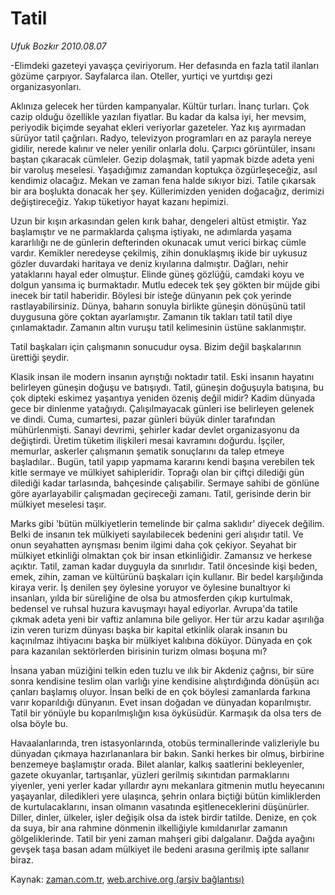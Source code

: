 # Tatil

*Ufuk Bozkır 2010.08.07*

<td class="columnist-detail">
<p>-Elimdeki gazeteyi yavaşça çeviriyorum. Her defasında en fazla tatil ilanları gözüme çarpıyor. Sayfalarca ilan. Oteller, yurtiçi ve yurtdışı gezi organizasyonları.</p>
<p>
<div id="haberMetinDiv">
<p>Aklınıza gelecek her türden kampanyalar. Kültür turları. İnanç turları. Çok cazip olduğu özellikle yazılan fiyatlar. Bu kadar da kalsa iyi, her mevsim, periyodik biçimde seyahat ekleri veriyorlar gazeteler. Yaz kış ayırmadan sürüyor tatil çağrıları. Radyo, televizyon programları en az parayla nereye gidilir, nerede kalınır ve neler yenilir onlarla dolu. Çarpıcı görüntüler, insanı baştan çıkaracak cümleler. Gezip dolaşmak, tatil yapmak bizde adeta yeni bir varoluş meselesi. Yaşadığımız zamandan koptukça özgürleşeceğiz, asıl kendimiz olacağız. Mekan ve zaman fena halde sıkıyor bizi. Tatile çıkarsak bir ara boşlukta donacak her şey. Küllerimizden yeniden doğacağız, derimizi değiştireceğiz. Yakıp tüketiyor hayat kazanı hepimizi.
<p>Uzun bir kışın arkasından gelen kırık bahar, dengeleri altüst etmiştir. Yaz başlamıştır ve ne parmaklarda çalışma iştiyakı, ne adımlarda yaşama kararlılığı ne de günlerin defterinden okunacak umut verici birkaç cümle vardır. Kemikler neredeyse çekilmiş, zihin donuklaşmış ikide bir uykusuz gözler duvardaki haritaya ve deniz kıyılarına dalmıştır. Dağları, nehir yataklarını hayal eder olmuştur. Elinde güneş gözlüğü, camdaki koyu ve dolgun yansıma iç burmaktadır. Mutlu edecek tek şey gökten bir müjde gibi inecek bir tatil haberidir. Böylesi bir isteğe dünyanın pek çok yerinde rastlayabilirsiniz. Dünya, baharın sonuyla birlikte güneşin dönüşünü tatil duygusuna göre çoktan ayarlamıştır. Zamanın tik takları tatil tatil diye çınlamaktadır. Zamanın altın vuruşu tatil kelimesinin üstüne saklanmıştır.
<p>Tatil başkaları için çalışmanın sonucudur oysa. Bizim değil başkalarının ürettiği şeydir.
<p>Klasik insan ile modern insanın ayrıştığı noktadır tatil. Eski insanın hayatını belirleyen güneşin doğuşu ve batışıydı. Tatil, güneşin doğuşuyla batışına, bu çok dipteki eskimez yaşantıya yeniden özeniş değil midir? Kadim dünyada gece bir dinlenme yatağıydı. Çalışılmayacak günleri ise belirleyen gelenek ve dindi. Cuma, cumartesi, pazar günleri büyük dinler tarafından mühürlenmişti. Sanayi devrimi, şehirler kadar devlet organizasyonu da değiştirdi. Üretim tüketim ilişkileri mesai kavramını doğurdu. İşçiler, memurlar, askerler çalışmanın şematik sonuçlarını da talep etmeye başladılar.. Bugün, tatil yapıp yapmama kararını kendi başına verebilen tek kitle sermaye ve mülkiyet sahipleridir. Toprağı olan bir çiftçi dilediği gün dilediği kadar tarlasında, bahçesinde çalışabilir. Sermaye sahibi de gönlüne göre ayarlayabilir çalışmadan geçireceği zamanı. Tatil, gerisinde derin bir mülkiyet meselesi taşır.
<p>Marks gibi 'bütün mülkiyetlerin temelinde bir çalma saklıdır' diyecek değilim. Belki de insanın tek mülkiyeti sayılabilecek bedenini geri alışıdır tatil. Ve onun seyahatten ayrışması benim ilgimi daha çok çekiyor. Seyahat bir mülkiyet etkinliği olmaktan çok bir insan etkinliğidir. Zamansız ve herkese açıktır. Tatil, zaman kadar duyguyla da sınırlıdır. Tatil öncesinde kişi beden, emek, zihin, zaman ve kültürünü başkaları için kullanır. Bir bedel karşılığında kiraya verir. İş denilen şey öylesine yoruyor ve öylesine bunaltıyor ki insanları, yılda bir süreliğine de olsa bu atmosferden çıkıp kurtulmak, bedensel ve ruhsal huzura kavuşmayı hayal ediyorlar. Avrupa'da tatile çıkmak adeta yeni bir vaftiz anlamına bile geliyor. Her tür arzu kadar aşırılığa izin veren turizm dünyası başka bir kapital etkinlik olarak insanın bu kaçınılmaz ihtiyacını başka bir mülkiyet kalıbına döküyor. Dünyada en çok para kazanılan sektörlerden birisinin turizm olması boşuna mı?
<p>İnsana yaban müziğini telkin eden tuzlu ve ılık bir Akdeniz çağrısı, bir süre sonra kendisine teslim olan varlığı yine kendisine alıştırdığında dönüşün acı çanları başlamış oluyor. İnsan belki de en çok böylesi zamanlarda farkına varır koparıldığı dünyanın. Evet insan doğadan ve dünyadan koparılmıştır. Tatil bir yönüyle bu koparılmışlığın kısa öyküsüdür. Karmaşık da olsa ters de olsa böyle bu.
<p>Havaalanlarında, tren istasyonlarında, otobüs terminallerinde valizleriyle bu dünyadan çıkmaya hazırlananlara bir bakın. Sanki herkes bir olmuş, birbirine benzemeye başlamıştır orada. Bilet alanlar, kalkış saatlerini bekleyenler, gazete okuyanlar, tartışanlar, yüzleri gerilmiş sıkıntıdan parmaklarını yiyenler, yeni yerler kadar yıllardır aynı mekanlara gitmenin mutlu heyecanını yaşayanlar, diledikleri yere ulaşınca, şehrin onlara biçtiği bütün kimliklerden de kurtulacaklarını, insan olmanın vasatında eşitleneceklerini düşünürler. Diller, dinler, ülkeler, işler değişik olsa da istek birdir tatilde. Denize, en çok da suya, bir ana rahmine dönmenin ilkelliğiyle kımıldanırlar zamanın gölgeliklerinde. Tatil bir yeni zaman mahşeri gibi dalgalanır. Dağda ayağını gevşek taşa basan adam mülkiyet ile bedeni arasına gerilmiş ipte sallanır biraz. </p></p></p></p></p></p></p></div>
</p>
<a href="http://web.archive.org/web/20101225001826/mailto: u.bozkir@zaman.com.tr">
</a></td>

Kaynak: [zaman.com.tr](http://zaman.com.tr/yazar.do?yazino=1013163), [web.archive.org (arşiv bağlantısı)](http://web.archive.org/web/20101225001826/http://zaman.com.tr/yazar.do?yazino=1013163)
